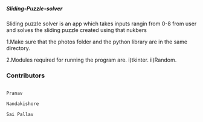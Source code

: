##### Sliding-Puzzle-solver
Sliding puzzle solver is an app which takes inputs rangin from 0-8 from user and solves the sliding puzzle created using that nukbers

1.Make sure that the photos folder and the python library are in the same directory.

2.Modules required for running the program are.
  i)tkinter.
  ii)Random.
  
  ###                                                                            Contributors
                                                                                  Pranav
                                                                                  Nandakishore
                                                                                  Sai Pallav
